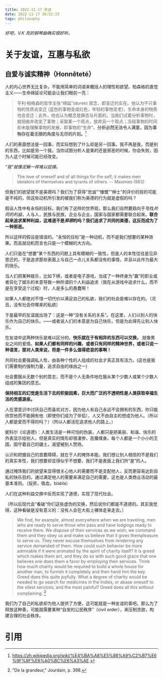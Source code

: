 ```yaml
---
title: 2022-11-17 杂谈
date: 2022-11-17 16:52:23
tags: philosophy
---
```


_好吧，V.K 克的钢琴曲确实很好听。_

# 关于友谊，互惠与私欲

## 自爱与诚实精神（Honnêteté）

人的内心世界无比复杂，不能用简单的词语来概括人的理性和欲望。柏森格的直觉主义——生命绵延论可能会让我们眼前一亮：

> 亨利·柏格森的哲学主张“绵延”(durée) 观念，即变迁的实在。他认为不只事物的性质会变迁 (蓝色的事物变成红色，年轻的事物变老)，生命本身的物质也会变迁；此外，他也认为概念是静态与片面的。当我们试着分析事物时，就扭曲并改变了事物；采取某一个观点，放弃另一个观点；冻结事物的时间却未能理解事物的发展，即事物的“生命”。**分析必然无法令人满意，因为事物存在着无限的角度与无尽的片刻。**[^1]

人们的表面想法是一回事，而实际想到了什么却是另一回事。我不再是我，而是别的东西，比如是另一个我。当你试图分析人是美的还是邪恶的时候，你会失败，因为人这个时候可能已经改变。

_“我”就像泥鳅一样难以捉摸。_

> The love of oneself and of all things for the self; it makes men idolators of themselves and tyrants of others. -- Maximes (563)

但我们的欲望就不是美德吗？我们为了获得“忠诚”“慷慨”“绅士”的评价的目的可能是不纯的，但这些动机所引发的被我们称为美德的行为就是虚假的吗？

假设人性中有永恒的目标，我们有了这样的世界观，那么我们自然要趋向于寻找*共同的利益*，人与人，民族与民族，企业与企业，国家与国家都需要联合起来。**联合起来追求某种利益，这难道不是*邪恶*的吗？我们追求了共同的美德，这反而成为了一种邪恶。**

所以这样的假设是错误的。“永恒的目标”是一种动机，而不是我们想要的某种效果。而且就动机而言也只是一个模糊的大方向。

人们只是在“想要”某个东西的问题上具有模糊的一致性，但是人的本性往往是见异思迁的，于是追求那些表面上与自己一点儿关系都没有的事情，并且以此作为最大的快乐。

当人们把某种娱乐，比如下棋，或者是电子游戏，当成了一种终身为“赢”的职业或者异化了娱乐的本意导致一种所谓的个人利益追求（我在从游戏中追求什么，而不是在享受这个过程）时，人是多么的愚蠢啊！

如果人人都绝对不惜一切代价以满足自己的私欲，我们的社会是难以存在的。（况且，没有社会你哪来的私欲）

于是最早的友谊就出场了：这是一种“没有关系的关系”。在这里，人们以别人的快乐作为自己的快乐。——或者说人们的本意是为自己快乐，但是为此得先让别人快乐。

在友谊中这两种快乐是难以区分的。**快乐就在于有相异的东西可以交换，** 就像男女之间的爱情。**如果人们都有同样的兴趣，或者只有同样的精神世界，或者只说一种语言，那对人类来说，将是一件多么值得悲哀的事啊！**

共同社会要强调私人性，由各种个性的人组成的社会才真正具有活力。(这也是我们需要制约强制力量，追求自由的缘由之一)

社会要服从无数个别的意志，而不是个人无条件地在服从某个少数人或某个少数人组成的集团的意志。

**保持相互的幻觉是生活下去的积极因素，巨大而广泛的不透明性是人类获取幸福生活的灵感源泉。**

人在潜意识中讨厌自己而喜欢对方，因为他人有自己永远不会拥有的东西，你只能欣赏他而不能拥有他（即使你们成为了伴侣），人又不由自主的想成为他人。（所以人都是爱而不得的吗？）（所以人都活在追求他人的路上。）

妮科尔《论道德》：人类生活是一种可怕的伪装，人都只是把美丽、和谐、快乐的外表显示给别人，但是真实的情形却很凄惨，恶魔缠身。每个人都是一个小小的王国，固守着自己的疆土，渴望被别人赞扬。

认识和把握自己的首要障碍，就在于人的掩饰本能。我们想让别人相信的不是我们的真实本性，我们想要却显得似乎不想要，我们不是表面上我们所“是”的人。

通过掩饰我们的欲望来显得很关心他人的需要而不是支配他人，反而更容易达到自私的快乐目的。通过满足他人的需要来满足自己的需要，这也是人类商业活动的最基本准则。（投资，吸血，blabla）

人们在这种利益交换中反而实现了道德，实现了现代社会。

（所以后现代会“看破”你们这些虚伪的交换，然后说你们都是不道德的。其实我觉得，这种看破是没有意义的：没有人会在大街上裸体走来走去。）

> We find, for example, almost everywhere when we are traveling, men who are ready to serve those who pass and have lodgings ready to receive them. We dispose of their services as we wish; we com­mand them and they obey us and make us believe that it gives thempleasure to serve us. They never excuse themselves from rendering any service demanded of them. How could such behavior be more admirable if it were animated by the spirit of charity itself? It is greed which makes them act, and they do so with such good grace that one believes one does them a favor by employing their services. Think how much charity would be required to build a whole house for another man, to furnish it completely and then hand him the key. Greed does this quite joyfully. What a degree of charity would be needed to go search for medicines in the Indies, or abase oneself to the vilest services, and the most painful? Greed does all this with­out complaining. [^2]

我们为了自己的私欲却为他人提供了方便，这可能就是一种友谊的善吧。那么为了释放这种善，可能就需要某种“自发的公民秩序”（civil order），来压制贪欲，构建合理的社会秩序。

# 引用

[^1]: <https://zh.wikipedia.org/wiki/%E4%BA%A8%E5%88%A9%C2%B7%E6%9F%8F%E6%A0%BC%E6%A3%AE>.

[^2]: "De la grandeur," Jourdain, p. 398.
